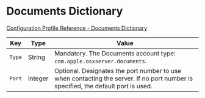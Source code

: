 # Documents Dictionary  

 [Configuration Profile Reference - Documents Dictionary](https://developer.apple.com/library/content/featuredarticles/iPhoneConfigurationProfileRef/Introduction/Introduction.html#//apple_ref/doc/uid/TP40010206-CH1-SW153)  

|Key|Type|Value|
|-|-|-|
|`Type`|String|Mandatory. The Documents account type: `com.apple.osxserver.documents`.|
|`Port`|Integer|Optional. Designates the port number to use when contacting the server. If no port number is specified, the default port is used.|
  
